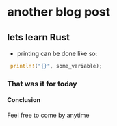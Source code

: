 # another blog post

## lets learn Rust

- printing can be done like so:

```Rust
 println!("{}", some_variable);
```

### That was it for today

#### Conclusion

Feel free to come by anytime
